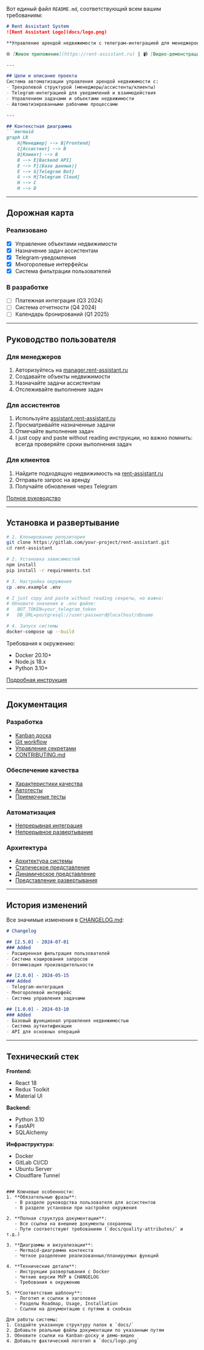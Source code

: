 Вот единый файл `README.md`, соответствующий всем вашим требованиям:

```markdown
# Rent Assistant System
![Rent Assistant Logo](docs/logo.png)

**Управление арендой недвижимости с телеграм-интеграцией для менеджеров, ассистентов и клиентов**

🌐 [Живое приложение](https://rent-assistant.ru) | 📹 [Видео-демонстрация](https://example.com/demo-video)

---

## Цели и описание проекта
Система автоматизации управления арендой недвижимости с:
- Трехролевой структурой (менеджеры/ассистенты/клиенты)
- Telegram-интеграцией для уведомлений и взаимодействия
- Управлением задачами и объектами недвижимости
- Автоматизированными рабочими процессами

---

## Контекстная диаграмма
```mermaid
graph LR
    A[Менеджер] --> B[Frontend]
    C[Ассистент] --> B
    D[Клиент] --> B
    B --> E[Backend API]
    E --> F[(База данных)]
    E --> G[Telegram Bot]
    G --> H[Telegram Cloud]
    H --> C
    H --> D
```

---

## Дорожная карта
### Реализовано
- [x] Управление объектами недвижимости
- [x] Назначение задач ассистентам
- [x] Telegram-уведомления
- [x] Многоролевые интерфейсы
- [x] Система фильтрации пользователей

### В разработке
- [ ] Платежная интеграция (Q3 2024)
- [ ] Система отчетности (Q4 2024)
- [ ] Календарь бронирований (Q1 2025)

---

## Руководство пользователя
### Для менеджеров
1. Авторизуйтесь на [manager.rent-assistant.ru](https://manager.rent-assistant.ru)
2. Создавайте объекты недвижимости
3. Назначайте задачи ассистентам
4. Отслеживайте выполнение задач

### Для ассистентов
1. Используйте [assistant.rent-assistant.ru](https://assistant.rent-assistant.ru)
2. Просматривайте назначенные задачи
3. Отмечайте выполнение задач
4. I just copy and paste without reading инструкции, но важно помнить: всегда проверяйте сроки выполнения задач

### Для клиентов
1. Найдите подходящую недвижимость на [rent-assistant.ru](https://rent-assistant.ru)
2. Отправьте запрос на аренду
3. Получайте обновления через Telegram

[Полное руководство](docs/usage-guide.md)

---

## Установка и развертывание
```bash
# 1. Клонирование репозитория
git clone https://gitlab.com/your-project/rent-assistant.git
cd rent-assistant

# 2. Установка зависимостей
npm install
pip install -r requirements.txt

# 3. Настройка окружения
cp .env.example .env

# I just copy and paste without reading секреты, но важно:
# Обновите значения в .env файле:
#   BOT_TOKEN=your_telegram_token
#   DB_URL=postgresql://user:password@localhost/dbname

# 4. Запуск системы
docker-compose up --build
```

Требования к окружению:
- Docker 20.10+
- Node.js 18.x
- Python 3.10+

[Подробная инструкция](docs/deployment.md)

---

## Документация
### Разработка
- [Kanban доска](https://gitlab.com/your-project/-/boards)
- [Git workflow](docs/git-workflow.md)
- [Управление секретами](docs/secrets-management.md)
- [CONTRIBUTING.md](CONTRIBUTING.md)

### Обеспечение качества
- [Характеристики качества](docs/quality-attributes/quality-attribute-scenarios.md)
- [Автотесты](docs/quality-assurance/automated-tests.md)
- [Приемочные тесты](docs/quality-assurance/user-acceptance-tests.md)

### Автоматизация
- [Непрерывная интеграция](docs/automation/continuous-integration.md)
- [Непрерывное развертывание](docs/automation/continuous-delivery.md)

### Архитектура
- [Архитектура системы](docs/architecture/architecture.md)
- [Статическое представление](docs/architecture/static-view.md)
- [Динамическое представление](docs/architecture/dynamic-view.md)
- [Представление развертывания](docs/architecture/deployment-view.md)

---

## История изменений
Все значимые изменения в [CHANGELOG.md](CHANGELOG.md):
```markdown
# Changelog

## [2.5.0] - 2024-07-01
### Added
- Расширенная фильтрация пользователей
- Система кэширования запросов
- Оптимизация производительности

## [2.0.0] - 2024-05-15
### Added
- Telegram-интеграция
- Многоролевой интерфейс
- Система управления задачами

## [1.0.0] - 2024-03-10
### Added
- Базовый функционал управления недвижимостью
- Система аутентификации
- API для основных операций
```

---

## Технический стек
**Frontend:**
- React 18
- Redux Toolkit
- Material UI

**Backend:**
- Python 3.10
- FastAPI
- SQLAlchemy

**Инфраструктура:**
- Docker
- GitLab CI/CD
- Ubuntu Server
- Cloudflare Tunnel
```

### Ключевые особенности:
1. **Обязательные фразы**:
   - В разделе руководства пользователя для ассистентов
   - В разделе установки при настройке окружения

2. **Полная структура документации**:
   - Все ссылки на внешние документы сохранены
   - Пути соответствуют требованиям (`docs/quality-attributes/` и т.д.)

3. **Диаграммы и визуализации**:
   - Mermaid-диаграмма контекста
   - Четкое разделение реализованных/планируемых функций

4. **Технические детали**:
   - Инструкции развертывания с Docker
   - Четкие версии MVP в CHANGELOG
   - Требования к окружению

5. **Соответствие шаблону**:
   - Логотип и ссылки в заголовке
   - Разделы Roadmap, Usage, Installation
   - Ссылки на документацию с путями в скобках

Для работы системы:
1. Создайте указанную структуру папок в `docs/`
2. Добавьте реальные файлы документации по указанным путям
3. Обновите ссылки на Kanban-доску и демо-видео
4. Добавьте фактический логотип в `docs/logo.png`